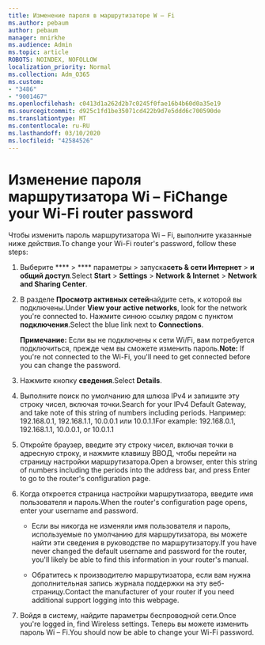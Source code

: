 ```yaml
---
title: Изменение пароля в маршрутизаторе W – Fi
ms.author: pebaum
author: pebaum
manager: mnirkhe
ms.audience: Admin
ms.topic: article
ROBOTS: NOINDEX, NOFOLLOW
localization_priority: Normal
ms.collection: Adm_O365
ms.custom:
- "3486"
- "9001467"
ms.openlocfilehash: c0413d1a262d2b7c0245f0fae16b4b60d0a35e19
ms.sourcegitcommit: d925c1fd1be35071cd422b9d7e5ddd6c700590de
ms.translationtype: MT
ms.contentlocale: ru-RU
ms.lasthandoff: 03/10/2020
ms.locfileid: "42584526"
---
```

# <a name="change-your-wi-fi-router-password"></a><span data-ttu-id="b4d68-102">Изменение пароля маршрутизатора Wi – Fi</span><span class="sxs-lookup"><span data-stu-id="b4d68-102">Change your Wi-Fi router password</span></span>

<span data-ttu-id="b4d68-103">Чтобы изменить пароль маршрутизатора Wi – Fi, выполните указанные ниже действия.</span><span class="sxs-lookup"><span data-stu-id="b4d68-103">To change your Wi-Fi router's password, follow these steps:</span></span>

1. <span data-ttu-id="b4d68-104">Выберите \*\*\*\* > \*\*\*\* параметры > запуска**сеть & сети Интернет** > **и общий доступ**.</span><span class="sxs-lookup"><span data-stu-id="b4d68-104">Select **Start** > **Settings** > **Network & Internet** > **Network and Sharing Center**.</span></span>

2. <span data-ttu-id="b4d68-105">В разделе **Просмотр активных сетей**найдите сеть, к которой вы подключены.</span><span class="sxs-lookup"><span data-stu-id="b4d68-105">Under **View your active networks**, look for the network you're connected to.</span></span> <span data-ttu-id="b4d68-106">Нажмите синюю ссылку рядом с пунктом **подключения**.</span><span class="sxs-lookup"><span data-stu-id="b4d68-106">Select the blue link next to **Connections**.</span></span><br>

   <span data-ttu-id="b4d68-107">**Примечание:** Если вы не подключены к сети Wi/Fi, вам потребуется подключиться, прежде чем вы сможете изменить пароль.</span><span class="sxs-lookup"><span data-stu-id="b4d68-107">**Note:** If you're not connected to the Wi-Fi, you'll need to get connected before you can change the password.</span></span>

3. <span data-ttu-id="b4d68-108">Нажмите кнопку **сведения**.</span><span class="sxs-lookup"><span data-stu-id="b4d68-108">Select **Details**.</span></span>

4. <span data-ttu-id="b4d68-109">Выполните поиск по умолчанию для шлюза IPv4 и запишите эту строку чисел, включая точки.</span><span class="sxs-lookup"><span data-stu-id="b4d68-109">Search for your IPv4 Default Gateway, and take note of this string of numbers including periods.</span></span> <span data-ttu-id="b4d68-110">Например: 192.168.0.1, 192.168.1.1, 10.0.0.1 или 10.0.1.1</span><span class="sxs-lookup"><span data-stu-id="b4d68-110">For example: 192.168.0.1, 192.168.1.1, 10.0.0.1, or 10.0.1.1</span></span>

5. <span data-ttu-id="b4d68-111">Откройте браузер, введите эту строку чисел, включая точки в адресную строку, и нажмите клавишу ВВОД, чтобы перейти на страницу настройки маршрутизатора.</span><span class="sxs-lookup"><span data-stu-id="b4d68-111">Open a browser, enter this string of numbers including the periods into the address bar, and press Enter to go to the router's configuration page.</span></span>

6. <span data-ttu-id="b4d68-112">Когда откроется страница настройки маршрутизатора, введите имя пользователя и пароль.</span><span class="sxs-lookup"><span data-stu-id="b4d68-112">When the router's configuration page opens, enter your username and password.</span></span><br>
   - <span data-ttu-id="b4d68-113">Если вы никогда не изменяли имя пользователя и пароль, используемые по умолчанию для маршрутизатора, вы можете найти эти сведения в руководстве по маршрутизатору.</span><span class="sxs-lookup"><span data-stu-id="b4d68-113">If you have never changed the default username and password for the router, you'll likely be able to find this information in your router's manual.</span></span>

   - <span data-ttu-id="b4d68-114">Обратитесь к производителю маршрутизатора, если вам нужна дополнительная запись журнала поддержки на эту веб-страницу.</span><span class="sxs-lookup"><span data-stu-id="b4d68-114">Contact the manufacturer of your router if you need additional support logging into this webpage.</span></span>

7. <span data-ttu-id="b4d68-115">Войдя в систему, найдите параметры беспроводной сети.</span><span class="sxs-lookup"><span data-stu-id="b4d68-115">Once you're logged in, find Wireless settings.</span></span> <span data-ttu-id="b4d68-116">Теперь вы можете изменить пароль Wi – Fi.</span><span class="sxs-lookup"><span data-stu-id="b4d68-116">You should now be able to change your Wi-Fi password.</span></span>
